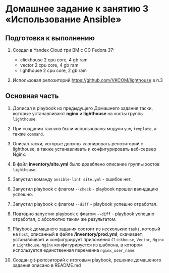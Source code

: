# Домашнее задание к занятию 3 «Использование Ansible»

## Подготовка к выполнению

1. Создал в Yandex Cloud три ВМ с ОС Fedora 37:
    * clickhouse 2 cpu core, 4 gb ram
    * vector 2 cpu core, 4 gb ram
    * lighthouse 2 cpu core, 2 gb ram

2. Использовал репозиторий https://github.com/VKCOM/lighthouse в п.3




## Основная часть

1. Дописал в playbook из предыдущего Домашнего задания таски, которые устанавливают **nginx** и **lighthouse** на хосты группы `lighthouse`.

2. При создании таксков были использованы модули `yum`, `template`, а также `command`.

3. Описал таски, которые должны клонировать репозиторий с lighthouse, а также устанавливать и конфигурировать веб-сервер Nginx.

4. В файл **inventory/site.yml** было доавблено описание группы хостов `lighthouse`.

5. Запустил команду `ansible-lint site.yml` - ошибок нет.

6. Запустил playbook с флагом `--check` - playbook прошел валидацию успешно.

7. Запустил playbook с флагом `--diff` - playbook успешно отработал.

8. Повторно запустил playbook с флагом `--diff` - playbook успешно отработал, с абсолютно таким же результатом.

9. Playbook домашнего задания состоит из нескольких `tasks`, который на `host`, описанный в файле **/inventory/prod.yml**, скачивает, устанавливает и конфигурирует приложения `Clickhouse`, `Vector`, `Nginx` и `Lighthouse`. `Nginx` конфигурируется из шаблона, в котором используется единственная переменна `nginx_user_name`.

10. Создан git-репозиторий с итоговым playbook, решение домашеного задания описано в README.md
